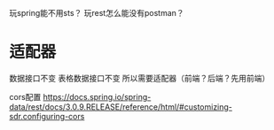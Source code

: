 
玩spring能不用sts？
玩rest怎么能没有postman？

# 适配器
数据接口不变
表格数据接口不变
所以需要适配器（前端？后端？先用前端）

cors配置
https://docs.spring.io/spring-data/rest/docs/3.0.9.RELEASE/reference/html/#customizing-sdr.configuring-cors
